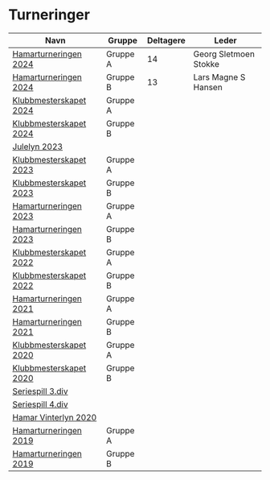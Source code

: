 # Turneringer

| Navn | Gruppe | Deltagere | Leder |
|-|-|-|-|
|[Hamarturneringen 2024](http://turneringsservice.sjakklubb.no/standings.aspx?TID=Hamarturneringen2024-HamarSjakkselskap&group=A)|Gruppe A|14|Georg Sletmoen Stokke|
|[Hamarturneringen 2024](http://turneringsservice.sjakklubb.no/standings.aspx?TID=Hamarturneringen2024-HamarSjakkselskap&group=B)|Gruppe B|13|Lars Magne S Hansen|
|[Klubbmesterskapet 2024](http://turneringsservice.sjakklubb.no/standings.aspx?TID=Klubbmesterskapet2024-HamarSjakkselskap&group=A)|Gruppe A|||
|[Klubbmesterskapet 2024](http://turneringsservice.sjakklubb.no/standings.aspx?TID=Klubbmesterskapet2024-HamarSjakkselskap&group=B)|Gruppe B|||
|[Julelyn 2023](http://turneringsservice.sjakklubb.no/standings.aspx?TID=Julelynsjakk2023-HamarSjakkselskap)||||
|[Klubbmesterskapet 2023](http://turneringsservice.sjakklubb.no/standings.aspx?TID=Klubbmesterskapet2023-HamarSjakkselskap&group=A)|Gruppe A|||
|[Klubbmesterskapet 2023](http://turneringsservice.sjakklubb.no/standings.aspx?TID=Klubbmesterskapet2023-HamarSjakkselskap&group=B)|Gruppe B|||
|[Hamarturneringen 2023](http://turneringsservice.sjakklubb.no/standings.aspx?TID=Hamarturneringen2023-HamarSjakkselskap&group=A)|Gruppe A|||
|[Hamarturneringen 2023](http://turneringsservice.sjakklubb.no/standings.aspx?TID=Hamarturneringen2023-HamarSjakkselskap&group=B)|Gruppe B|||
|[Klubbmesterskapet 2022](http://turneringsservice.sjakklubb.no/standings.aspx?TID=Klubbmesterskapet2022-HamarSjakkselskap&group=A)|Gruppe A|||
|[Klubbmesterskapet 2022](http://turneringsservice.sjakklubb.no/standings.aspx?TID=Klubbmesterskapet2022-HamarSjakkselskap&group=B)|Gruppe B|||
|[Hamarturneringen 2021](http://turneringsservice.sjakklubb.no/standings.aspx?TID=Hamarturneringen2021-HamarSjakkselskap&group=A)|Gruppe A|||
|[Hamarturneringen 2021](http://turneringsservice.sjakklubb.no/standings.aspx?TID=Hamarturneringen2021-HamarSjakkselskap&group=B)|Gruppe B|||
|[Klubbmesterskapet 2020](http://turneringsservice.sjakklubb.no/standings.aspx?TID=Klubbmesterskapet2020-HamarSjakkselskap&group=A)|Gruppe A|||
|[Klubbmesterskapet 2020](http://turneringsservice.sjakklubb.no/standings.aspx?TID=Klubbmesterskapet2020-HamarSjakkselskap&group=B)|Gruppe B|||
|[Seriespill 3.div](http://turneringsservice.sjakklubb.no/standings.aspx?TID=Ostlandsserien201920204div-NorgesSjakkforbund&group=3.%20div%20B)||||
|[Seriespill 4.div](http://turneringsservice.sjakklubb.no/standings.aspx?TID=Ostlandsserien201920204div-NorgesSjakkforbund&group=4.%20div%20A)||||
|[Hamar Vinterlyn 2020](http://turneringsservice.sjakklubb.no/standings.aspx?TID=HamarVinterlyn2020-HamarSjakkselskap&fbclid=IwAR3vN8uLxFtBOng25gkQqFaRQIip1GKcLZ3tcHgjw9P14qMbxykzTR8WTk0)||||
|[Hamarturneringen 2019](http://turneringsservice.sjakklubb.no/standings.aspx?TID=Hamarturneringen2019-HamarSjakkselskap&group=A)|Gruppe A|||
|[Hamarturneringen 2019](http://turneringsservice.sjakklubb.no/standings.aspx?TID=Hamarturneringen2019-HamarSjakkselskap&group=B)|Gruppe B|||
